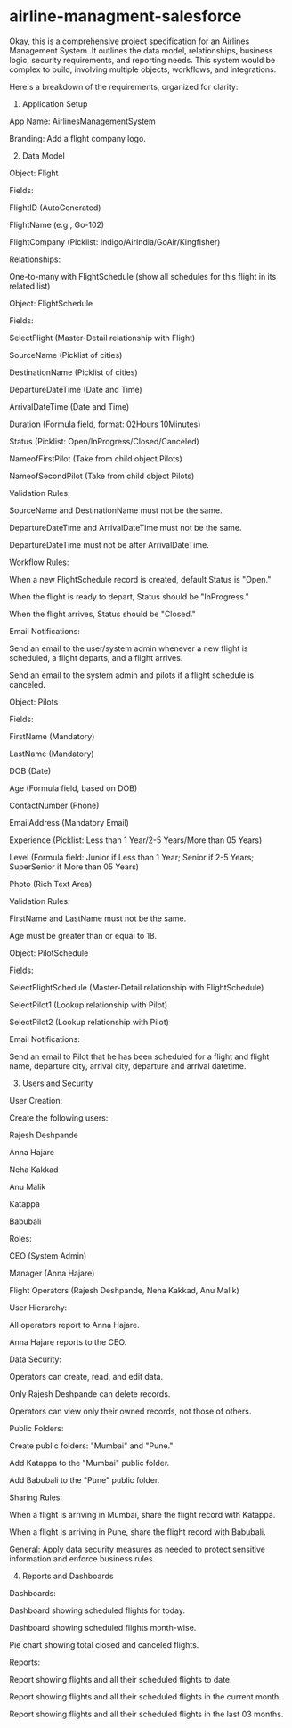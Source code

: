 # airline-managment-salesforce

Okay, this is a comprehensive project specification for an Airlines Management System. It outlines the data model, relationships, business logic, security requirements, and reporting needs. This system would be complex to build, involving multiple objects, workflows, and integrations.

Here's a breakdown of the requirements, organized for clarity:

1.  Application Setup

App Name: AirlinesManagementSystem

Branding: Add a flight company logo.

2.  Data Model

Object: Flight

Fields:

FlightID (AutoGenerated)

FlightName (e.g., Go-102)

FlightCompany (Picklist: Indigo/AirIndia/GoAir/Kingfisher)

Relationships:

One-to-many with FlightSchedule (show all schedules for this flight in its related list)

Object: FlightSchedule

Fields:

SelectFlight (Master-Detail relationship with Flight)

SourceName (Picklist of cities)

DestinationName (Picklist of cities)

DepartureDateTime (Date and Time)

ArrivalDateTime (Date and Time)

Duration (Formula field, format: 02Hours 10Minutes)

Status (Picklist: Open/InProgress/Closed/Canceled)

NameofFirstPilot (Take from child object Pilots)

NameofSecondPilot (Take from child object Pilots)

Validation Rules:

SourceName and DestinationName must not be the same.

DepartureDateTime and ArrivalDateTime must not be the same.

DepartureDateTime must not be after ArrivalDateTime.

Workflow Rules:

When a new FlightSchedule record is created, default Status is "Open."

When the flight is ready to depart, Status should be "InProgress."

When the flight arrives, Status should be "Closed."

Email Notifications:

Send an email to the user/system admin whenever a new flight is scheduled, a flight departs, and a flight arrives.

Send an email to the system admin and pilots if a flight schedule is canceled.

Object: Pilots

Fields:

FirstName (Mandatory)

LastName (Mandatory)

DOB (Date)

Age (Formula field, based on DOB)

ContactNumber (Phone)

EmailAddress (Mandatory Email)

Experience (Picklist: Less than 1 Year/2-5 Years/More than 05 Years)

Level (Formula field: Junior if Less than 1 Year; Senior if 2-5 Years; SuperSenior if More than 05 Years)

Photo (Rich Text Area)

Validation Rules:

FirstName and LastName must not be the same.

Age must be greater than or equal to 18.

Object: PilotSchedule

Fields:

SelectFlightSchedule (Master-Detail relationship with FlightSchedule)

SelectPilot1 (Lookup relationship with Pilot)

SelectPilot2 (Lookup relationship with Pilot)

Email Notifications:

Send an email to Pilot that he has been scheduled for a flight and flight name, departure city, arrival city, departure and arrival datetime.

3.  Users and Security

User Creation:

Create the following users:

Rajesh Deshpande

Anna Hajare

Neha Kakkad

Anu Malik

Katappa

Babubali

Roles:

CEO (System Admin)

Manager (Anna Hajare)

Flight Operators (Rajesh Deshpande, Neha Kakkad, Anu Malik)

User Hierarchy:

All operators report to Anna Hajare.

Anna Hajare reports to the CEO.

Data Security:

Operators can create, read, and edit data.

Only Rajesh Deshpande can delete records.

Operators can view only their owned records, not those of others.

Public Folders:

Create public folders: "Mumbai" and "Pune."

Add Katappa to the "Mumbai" public folder.

Add Babubali to the "Pune" public folder.

Sharing Rules:

When a flight is arriving in Mumbai, share the flight record with Katappa.

When a flight is arriving in Pune, share the flight record with Babubali.

General: Apply data security measures as needed to protect sensitive information and enforce business rules.

4.  Reports and Dashboards

Dashboards:

Dashboard showing scheduled flights for today.

Dashboard showing scheduled flights month-wise.

Pie chart showing total closed and canceled flights.

Reports:

Report showing flights and all their scheduled flights to date.

Report showing flights and all their scheduled flights in the current month.

Report showing flights and all their scheduled flights in the last 03 months.

